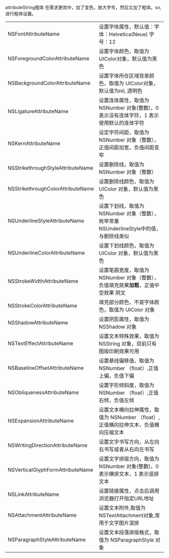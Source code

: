 attributeString粗体
在需求更改中，加了变色，放大字号，然后又加了粗体。so,进行粗体设置。

| | |
| --- | --- |
| NSFontAttributeName | 设置字体属性，默认值：字体：Helvetica(Neue) 字号：12 |
| NSForegroundColorAttributeName | 设置字体颜色，取值为 UIColor对象，默认值为黑色 |
| NSBackgroundColorAttributeName | 设置字体所在区域背景颜色，取值为 UIColor对象，默认值为nil, 透明色 |
| NSLigatureAttributeName | 设置连体属性，取值为NSNumber 对象(整数)，0 表示没有连体字符，1 表示使用默认的连体字符 |
| NSKernAttributeName | 设定字符间距，取值为 NSNumber 对象（整数），正值间距加宽，负值间距变窄 |
| NSStrikethroughStyleAttributeName | 设置删除线，取值为 NSNumber 对象（整数） |
| NSStrikethroughColorAttributeName | 设置删除线颜色，取值为 UIColor 对象，默认值为黑色 |
| NSUnderlineStyleAttributeName | 设置下划线，取值为 NSNumber 对象（整数），枚举常量 NSUnderlineStyle中的值，与删除线类似 |
| NSUnderlineColorAttributeName | 设置下划线颜色，取值为 UIColor 对象，默认值为黑色 |
| NSStrokeWidthAttributeName | 设置笔画宽度，取值为 NSNumber 对象（整数），负值填充效果**加粗**，正值中空效果 阴文 |
| NSStrokeColorAttributeName | 填充部分颜色，不是字体颜色，取值为 UIColor 对象 |
| NSShadowAttributeName | 设置阴影属性，取值为 NSShadow 对象 |
| NSTextEffectAttributeName | 设置文本特殊效果，取值为 NSString 对象，目前只有图版印刷效果可用 |
| NSBaselineOffsetAttributeName | 设置基线偏移值，取值为 NSNumber （float）,正值上偏，负值下偏 |
| NSObliquenessAttributeName | 设置字形倾斜度，取值为 NSNumber （float）,正值右倾，负值左倾 |
| NSExpansionAttributeName | 设置文本横向拉伸属性，取值为 NSNumber （float）,正值横向拉伸文本，负值横向压缩文本 |
| NSWritingDirectionAttributeName | 设置文字书写方向，从左向右书写或者从右向左书写 |
| NSVerticalGlyphFormAttributeName | 设置文字排版方向，取值为 NSNumber 对象(整数)，0 表示横排文本，1 表示竖排文本 |
| NSLinkAttributeName | 设置链接属性，点击后调用浏览器打开指定URL地址 |
| NSAttachmentAttributeName | 设置文本附件,取值为NSTextAttachment对象,常用于文字图片混排 |
| NSParagraphStyleAttributeName | 设置文本段落排版格式，取值为 NSParagraphStyle 对象 |
